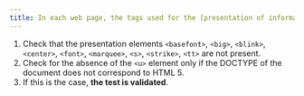 ```yaml
---
title: In each web page, the tags used for the [presentation of information](#presentation-of-information) must not be present in the generated source code of the pages. Is this rule respected?
---
```


1. Check that the presentation elements `<basefont>`, `<big>`, `<blink>`, `<center>`, `<font>`, `<marquee>`, `<s>`, `<strike>`, `<tt>` are not present.
2. Check for the absence of the `<u>` element only if the DOCTYPE of the document does not correspond to HTML 5.
3. If this is the case, **the test is validated**.
